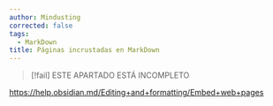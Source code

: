 ```yaml
---
author: Mindusting
corrected: false
tags:
  - MarkDown
title: Páginas incrustadas en MarkDown
---
```


> [!fail] ESTE APARTADO ESTÁ INCOMPLETO

<https://help.obsidian.md/Editing+and+formatting/Embed+web+pages>
